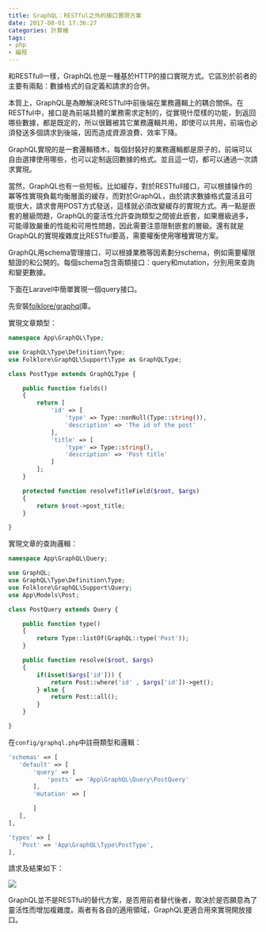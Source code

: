 ```yaml
---
title: GraphQL：RESTful之外的接口實現方案
date: 2017-08-01 17:36:27
categories: 計算機
tags:
- php
- 編程
---
```


和RESTfull一樣，GraphQL也是一種基於HTTP的接口實現方式。它區別於前者的主要有兩點：數據格式的自定義和請求的合併。

本質上，GraphQL是為瞭解決RESTful中前後端在業務邏輯上的耦合關係。在RESTful中，接口是為前端具體的業務需求定制的，從實現什麼樣的功能，到返回哪些數據，都是既定的，所以很難被其它業務邏輯共用，即使可以共用，前端也必須發送多個請求到後端，因而造成資源浪費、效率下降。

GraphQL實現的是一套邏輯積木，每個封裝好的業務邏輯都是原子的，前端可以自由選擇使用哪些，也可以定制返回數據的格式。並且這一切，都可以通過一次請求實現。

當然，GraphQL也有一些短板。比如緩存，對於RESTfull接口，可以根據操作的冪等性實現負載均衡層面的緩存，而對於GraphQL，由於請求數據格式靈活且可能很大，請求會用POST方式發送，這樣就必須改變緩存的實現方式。再一點是嵌套的層級問題，GraphQL的靈活性允許查詢類型之間彼此嵌套，如果層級過多，可能導致嚴重的性能和可用性問題，因此需要注意限制嵌套的層級。還有就是GraphQL的實現複雜度比RESTful要高，需要權衡使用哪種實現方案。

GraphQL用schema管理接口，可以根據業務等因素劃分schema，例如需要權限驗證的和公開的。每個schema包含兩類接口：query和mutation，分別用來查詢和變更數據。

下面在Laravel中簡單實現一個query接口。

先安裝[folklore/graphql](https://github.com/Folkloreatelier/laravel-graphql)庫。

實現文章類型：

```php
namespace App\GraphQL\Type;

use GraphQL\Type\Definition\Type;
use Folklore\GraphQL\Support\Type as GraphQLType;

class PostType extends GraphQLType {

    public function fields()
	{
		return [
			'id' => [
				'type' => Type::nonNull(Type::string()),
				'description' => 'The id of the post'
			],
			'title' => [
				'type' => Type::string(),
				'description' => 'Post title'
			]
		];
	}

    protected function resolveTitleField($root, $args)
	{
		return $root->post_title;
	}

}
```

實現文章的查詢邏輯：

```php
namespace App\GraphQL\Query;

use GraphQL;
use GraphQL\Type\Definition\Type;
use Folklore\GraphQL\Support\Query;
use App\Models\Post;

class PostQuery extends Query {

    public function type()
	{
		return Type::listOf(GraphQL::type('Post'));
    }

    public function resolve($root, $args)
	{
		if(isset($args['id'])) {
			return Post::where('id' , $args['id'])->get();
		} else {
			return Post::all();
		}
	}

}
```

在`config/graphql.php`中註冊類型和邏輯：

```php
'schemas' => [
   'default' => [
       'query' => [
           'posts' => 'App\GraphQL\Query\PostQuery'
       ],
       'mutation' => [

       ]
   ],
],

'types' => [
   'Post' => 'App\GraphQL\Type\PostType',
],
```

請求及結果如下：

![](http://ou1l9js54.bkt.clouddn.com/2017-08-02-15016540828445.jpg)

GraphQL並不是RESTful的替代方案，是否用前者替代後者，取決於是否願意為了靈活性而增加複雜度。兩者有各自的適用領域，GraphQL更適合用來實現開放接口。

